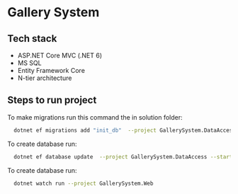 
# Gallery System



## Tech stack

- ASP.NET Core MVC (.NET 6)
- MS SQL
- Entity Framework Core
- N-tier architecture


## Steps to run project

To make migrations run this command the in solution folder:

```bash
  dotnet ef migrations add "init_db"  --project GallerySystem.DataAccess --startup-project GallerySystem.Web
```

To create database run:
```bash
  dotnet ef database update  --project GallerySystem.DataAccess --startup-project GallerySystem.Web
```

To create database run:
```bash
  dotnet watch run --project GallerySystem.Web
```


